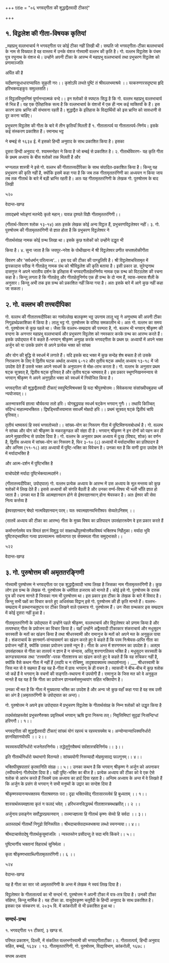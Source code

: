 +++
title = "०६ भगवद्गीता की शुद्धाद्वैतवादी टीकाएं"

+++

## १. विट्ठलेश की गीता-विषयक कृतियां
_महाप्रभु वल्लभाचार्य ने भगवद्गीता पर कोई टीका नहीं लिखी थी। सम्प्रति जो भगवद्गीता-टीका बल्लभाचार्य के नाम से विख्यात है वह वास्तव में उनके वंशज गोस्वामी वल्लभ की कृति है। गो. वल्लभ विट्ठलेश के पंचम पुत्र रघुनाथ के वंशज थे। उन्होंने अपनी टीका के आरम्भ में महाप्रभु वल्लभाचार्य तथा प्रभुचरण विट्ठलेश को प्रणामाञ्जलि

अर्पित की है

यदीक्षणसुधाधाराप्यापितः सुकृती नरः।। कृशोऽपि लभते पुष्टिं तं श्रीवल्लभमाश्रये ।। यत्करुणारसदृष्ट्या हृदि हरिभक्त्यङ्कुरः समुल्लसति।

तं विट्ठलविभुमनिशं पूर्णानन्दात्मकं वन्दे।। इन श्लोकों से स्पष्टतः सिद्ध है कि गो. वल्लभ महाप्रभु वल्लभाचार्य से भिन्न हैं। यह एक ऐतिहासिक सत्य है कि वल्लभाचार्य के वंशजों में एक ही नाम कई व्यक्तियों के हैं। इस कारण प्रायः भ्रान्ति की संभावना रहती है। शुद्धाद्वैत के इतिहास के विद्यार्थियों को इस भ्रान्ति को सावधानी से दूर करना चाहिए।

प्रभुचरण विट्ठलेश की गीता के बारे में तीन कृतियाँ मिलती हैं १. गीतातात्पर्य या गीतातात्पर्य-निर्णय। इसके कई संस्करण प्रकाशित हैं। रमानाथ भट्ट

ने बम्बई से १६३४ ई. में इसको हिन्दी अनुवाद के साथ प्रकाशित किया है। इसका

दूसरा हिन्दी अनुवाद गो. श्याममनोहर ने किया है जो बम्बई से प्रकाशित है। २. गीतार्थविवरण- यह कृति गीता के प्रथम अध्याय के बीस श्लोकों तक मिलती है और

भग्नलाल शास्त्री ने इसे गो. वल्लभ की गीतातत्त्वदीपिका के साथ संपादित-प्रकाशित किया है। किन्तु यह प्रभुचरण की कृति नहीं है, क्योंकि इसमें कहा गया है कि जब तक गीतामृततरंगिणी का अध्ययन न किया जाय तब तक गीतार्थ के बारे में बड़ी भ्रान्ति रहती है। अतः यह गीतामृततरंगिणी के लेखक गो. पुरुषोत्तम के बाद लिखी

५२०

वेदान्त-खण्ड

तावद्भ्रमो भवेन्नृणां मतभेदैः कृतो महान्। यावन्न दृश्यते विज्ञैः गीतामृततरंगिणी।।

(गीतार्थ-विवरण श्लोक १३-१४) अतः इसके लेखक कोई अन्य विट्ठल हैं, प्रभुचरणविट्टलेश्वर नहीं। ३. गो. पुरुषोत्तम की गीतामृततरंगिणी से ज्ञात होता है कि प्रभुचरण विट्ठलेश्वर ने

गीतार्थसंग्रह नामक कोई ग्रन्थ लिखा था। इसके कुछ श्लोकों को उन्होंने उद्धृत भी

किया है। ४. सुना जाता है कि जयपुर-नरेश के पोथीखाना में श्री विट्ठलेश्वर प्रणीत सप्तश्लोकीगीता

विवरण और 'सर्वधर्मान् परित्यज्य'..। इस पद की टीका की पाण्डुलिपि है। श्री विट्टलेशचरितामृत में द्वारकादास परीख ने गीताहेतु नामक ग्रंथ को श्रीविठ्ठलेश की कृति बताया है। इसी प्रकार डा. सुरेन्द्रनाथ दासगुप्त ने अपने भारतीय दर्शन के इतिहास में भगवदगीताहेतनिर्णय नामक एक ग्रन्थ को विटठलेश की रचना कहा है। किन्तु लगता है कि गीताहेतु और गीताहेतुनिर्णय एक ही ग्रन्थ के दो नाम हैं, व्यास-समास शैली के अनुसार। किन्तु अभी तक इस ग्रन्थ को प्रकाशित नहीं किया गया है। अतः इसके बारे में आगे कुछ नहीं कहा जा सकता।

## २. गो. वल्लभ की तत्त्वदीपिका
गो. वल्लभ की गीतातत्त्वदीपिका का नामोल्लेख बालकृष्ण भट्ट उपनाम लालू भट्ट ने अणुभाष्य की अपनी टीका निगूढार्थप्रकाशिका में किया है। लालू भट्ट गो. पुरुषोत्तम के वरिष्ठ समकालीन थे। अतः गो. वल्लभ का समय गो. पुरुषोत्तम से कुछ पहले था। जैसा कि वल्लभ-सम्प्रदाय की परम्परा है, गो. बल्लभ भी भगवान् श्रीकृष्ण की वन्दना के अनन्तर महाप्रभु वल्लभाचार्य और प्रभुचरण विट्टलेश को नमस्कार करके ग्रन्थ का आरम्भ करते हैं। इसके उपोद्घात में वे कहते हैं-भगवान् श्रीकृष्ण अनुग्रह करके भगवद्गीता के प्रथम छ: अध्यायों में अपने भक्त अर्जुन को या उसके प्रसंग से अपने प्रत्येक भक्त को सांख्य

और योग की बुद्धि से स्वधर्म में लगाते हैं। यदि इसके बाद भक्त में कुछ सन्देह शेष बचता है तो उसके निराकरण के लिए वे द्वितीय घटक अर्थात् अध्याय ६-१२ और तृतीय षट्क अर्थात् अध्याय १३-१८ में जो उपदेश देते हैं उससे भक्त अपने स्वधर्म के अनुपालन से मोक्ष-लाभ करता है। गो. वल्लभ के अनुसार प्रथम षट्क सूत्रवत् है, द्वितीय षट्क वृत्तिवत् है और तृतीय षट्क भाष्यवत् है। इस प्रकार स्थूणनिखननन्याय से भगवान् श्रीकृष्ण ने अपने अनुगृहीत भक्त को स्वधर्म में नियोजित किया है।

भगवद्गीता की शुद्धाद्वैतवादी टीकाएं स्वपुष्टिमिश्रभक्तं हि यदा श्रीपुरुषोत्तमः। विवेकवत्या संसांख्यीयबुड्या धर्मे न्ययोजयत्।।

अतन्मात्ररुचिं ज्ञात्वा चौर्यवत्या ततो हरिः। योगबुद्धयाह स्वधर्म षट्केन भगवान् गुणैः।। तथापि किञ्चित् संदिग्धं माहात्म्यभक्तितः। द्विषड्भिर्योजयामास सवधर्मे मोक्षदो हरिः।। प्रथमं सूत्रवत् षट्कं द्वितीयं चापि वृत्तिवत्।

तृतीयं भाष्यरूपं हि स्वयं भगवतोच्यते।। सांख्य-योग का निरूपण गीता में पुष्टिमिश्नत्वबोधार्थ है। गो. वल्लभ ने सांख्य और योग को श्रीकृष्ण के मकरकुण्डल की संज्ञा दी है। भगवान् श्रीकृष्ण ने इन दोनों को पहन कर ही अपने मुखारविन्द से उपदेश दिया है। गो. वल्लभ के अनुसार प्रथम अध्याय में दुःख (विषाद, शोक) का वर्णन है, द्वितीय अध्याय में सांख्य-योग का निरूपण है, फिर ३-१० (८) अध्यायों में मर्यादाभक्ति का प्रतिपादन है और अन्तिम (११-१८) आठ अध्यायों में पुष्टि-भक्ति का विवेचन है। उनका मत है कि वाणी द्वारा उपदेश देने में मर्यादाभक्ति है

और आत्म-दर्शन में पुष्टिभक्ति है

वाचोपदेशे मर्यादा पुष्टिर्भक्त्यात्मदर्शने।

(गीतातत्त्वदीपिका, उपोद्घात) गो. वल्लभ प्रत्येक अध्याय के आरम्भ में उस अध्याय के मूल मन्तव्य को कुछ श्लोकों में लिख देते हैं। इससे अध्यायों की संगति बैठती है और उनका वर्ण्य-विषय भी भली भाँति ज्ञात हो जाता है। उनका मत है कि आत्मज्ञानवान होने से ईश्वरज्ञानवान् होना श्रेयस्कर है। अतः ईश्वर की सेवा नित्य कर्त्तव्य है

ईश्वरज्ञानवान् श्रेष्ठो नात्मविज्ञानवान् परम्। यतः स्वात्मज्ञानवभिरीश्वरः सेव्यतेऽनिशम् ।।

(सातवें अध्याय की टीका का आरम्भ) गीता के मुख्य विषय का प्रतिपादन उपसंहाररूपेण वे इस प्रकार करते हैं

कर्मान्तर्गतमेव यत्र विमलं ज्ञानं विशुद्ध परं साक्षाच्ध्रीपुरुषोत्तमैकविषयं भक्तिश्च निर्हेतुका। मर्यादा भुवि पुष्टिरुद्भवमिता गत्या प्रपत्त्यात्मनः सर्वत्यागत एव सेयममला गीता समुद्भासते।।

५२२

वेदान्त-खण्ड
## ३. गो. पुरुषोत्तम की अमृततरङ्गिणी
गोस्वामी पुरुषोत्तम ने भगवद्गीता पर एक शुद्धाद्वैतवादी भाष्य लिखा है जिसका नाम गीतामृततरंगिणी है। कुछ लोग इस ग्रन्थ के लेखक गो. पुरुषोत्तम के धर्मपिता व्रजराय को मानते हैं। कोई इसे गो. पुरुषोत्तम के दत्तक पुत्र की रचना मानते हैं जिसका नाम भी पुरुषोत्तम था। इस प्रकार इस टीका के लेखक के बारे में विवाद है। किन्तु सभी पक्षों का विचार करते हुए अधिसंख्य विद्वान् इसे गो. पुरुषोत्तम की ही कृति मानते हैं। वल्लभ-सम्प्रदाय में प्रस्थानचतुष्टय पर टीका लिखने वाले एकमात्र गो. पुरुषोत्तम हैं। उन जैसा ग्रन्थकार इस सम्प्रदाय में कोई दूसरा नहीं हुआ है।

गीतामृततरंगिणी के उपोद्घात में उन्होंने पहले श्रीकृष्ण, वल्लभाचार्य और विट्ठलेश्वर को प्रणाम किया है और तत्पश्चात् गीता के प्रयोजन का विचार किया है। यहाँ उन्होंने अद्वैतवादी टीकाकार शंकराचार्य और मधुसूदन सरस्वती के मतों का खंडन किया है तथा श्रीधरस्वामी और रामानुज के मतों को अपने मत के अनुकूल पाया है। शंकराचार्य के ज्ञानमार्ग-संन्यासमार्ग का खंडन करते हुए वे कहते हैं कि परम निःश्रेयस-प्राप्ति गीता का प्रयोजन नहीं है, क्योंकि उसका प्रयोजन उससे न्यून है। गीता के अन्त में शरणगमन का उपदेश है। अतएव उपसंहारबल से गीता का तात्पर्य न ज्ञान है न संन्यास, अपितु शरणागतिरूप भक्ति है। मधुसूदन सरस्वती के काण्डत्रयात्मक तथा 'तत्त्वमसि'-परक गीताशास्त्र का खंडन करते हुए वे कहते हैं कि वह रुचिकर नहीं है, क्योंकि वैसे कथन गीता में नहीं हैं (तदपि च न रोचिष्णु, तादृशवाक्यस्य तथादर्शनात्)। ___ श्रीधरस्वामी के जिस मत से वे सहमत हैं वह यह है-गीता में प्रायः भगवान् के ही वचन है। व्यासजी ने बीच-बीच में कुछ श्लोक जो कहें हैं वे भगवान् के वचनों की सङ्गति-स्थापना में उपयोगी हैं। रामानुज के जिस मत को वे अनुकूल मानते हैं वह यह है कि गीता का प्रयोजन ज्ञानकर्मसमुच्चयांग सहित भक्तियोग है।

उनका भी मत है कि गीता में मुख्यतया भक्ति का उपदेश है और अन्य जो कुछ वहाँ कहा गया है वह सब उसी का अंग है (अमृततरंगिणी के उपोद्घात का अन्त)।

गो. पुरुषोत्तम ने अपने इस उपोद्घात में प्रभुचरण विट्ठलेश के गीतार्थसंग्रह के निम्न श्लोकों को उद्धृत किया है

तदर्थसंग्रहस्त्वेवं प्रभुचरणैरुक्तः प्रवृत्तिथर्म भगवान् ऋषि द्वारा निरूप्य तत्। निवृत्तिमिष्टां सुदृढां निःसन्दिग्धां हरिणगौ।। १।।

भगवद्गीता की शुद्धाद्वैतवादी टीकाएं सांख्यं योगं रहस्यं च रहस्यत्रयमेव च। अन्योन्यान्याधिक्यनिर्धारो ज्ञानविज्ञानयोरपि ।। २।।

स्वस्वरूपविनिर्धारो भजनेतरनिर्णयः। तद्धेतुर्गुणवैषम्यं सर्वशास्त्रविनिर्णयः।। ३।।

इति गीतार्थनिर्धारो यथाभागो वितन्यते। सांख्ययोगी निरूप्यादौ मोहमुत्साद्य फाल्गुनम्।। ४।।

भक्तिपीयूषपातारं कृतवानिति संग्रहः।। ५।। उनका कथन है कि भगवान् श्रीकृष्ण ने अर्जुन को अपनाकर (स्वीयत्वेन) गीतोपदेश दिया है। यही पुष्टि-भक्ति का बीज है। प्रत्येक अध्याय की टीका को वे एक ऐसे श्लोक से आरंभ करते हैं जिसमें उस अध्याय का हार्द दिया रहता है। अन्तिम अध्याय के अन्त में वे लिखते हैं कि अर्जुन के प्रसंग से भगवान् ने सभी मनुष्यों के उद्वार का सन्देश दिया है

श्रीकृष्णस्यानन्यभक्तस्य गीताश्रवणतः परा। दृढा भक्तिर्भवेद् गीतासारस्त्वेवं हि बुध्यताम् ।। १।।

शास्त्रार्थरूपमज्ञात्वा कृतं न फलदं भवेत् । हरिभजनसिद्धयर्थ गीताशास्त्रमथाब्रवीत्।। २ ।।

अर्जुनाय प्रसङ्गेन सर्वोद्धारप्रयत्नवान् । तस्माज्ज्ञात्वा हि गीतार्थ कृष्णः सेव्यो हि सर्वदा ।। ३।।

अतस्तदर्थ गीतार्थो निगूढो विनिरूपितः। श्रीमदाचार्यपादाब्जभक्त्या लब्धो स्यनन्यया।। ४।।

श्रीमदाचार्यपादेषु गीतार्थकुसुमांजलिः । न्यस्तस्तेन प्रसीदन्तु ते सदा मयि किंकरे।। ५।।

पुष्टिमार्गीय भक्तानां विहारार्थ सुनिर्मला ।

कृता श्रीकृष्णभावाब्धिगीतामृततरंगिणी।। ६ ।।

५२४

वेदान्त-खण्ड

यह है गीता का सार जो अमृततरंगिणी के अन्त में लेखक ने स्वयं लिख दिया है।

विट्ठलेश्वर के गीतातात्पर्य का भी सन्दर्भ गो. पुरुषोत्तम ने अपनी टीका में यत्र-तत्र दिया है। उनकी टीका संक्षिप्त, किन्तु मार्मिक है। यह टीका डा. वासुदेवकृष्ण चतुर्वेदी के हिन्दी अनुवाद के साथ प्रकाशित है। इसका एक संस्करण सं. २०३५ वि. में कांकरोली से भी प्रकाशित हुआ था।

### सन्दर्भ-ग्रन्थ
१. भगवद्गीता ११ टीकाएं, ३ खण्ड सं.

परिमल प्रकाशन, दिल्ली, में संकलित वल्लभगोस्वामी की भगवद्गीताटीका। २. गीतातात्पर्य, हिन्दी अनुवाद सहित, बम्बई, १६३४ । १३. गीतामृततरंगिणी, गो. पुरुषोत्तम, विद्याविभाग, कांकरोली, १६७८।

सप्तम अध्याय

